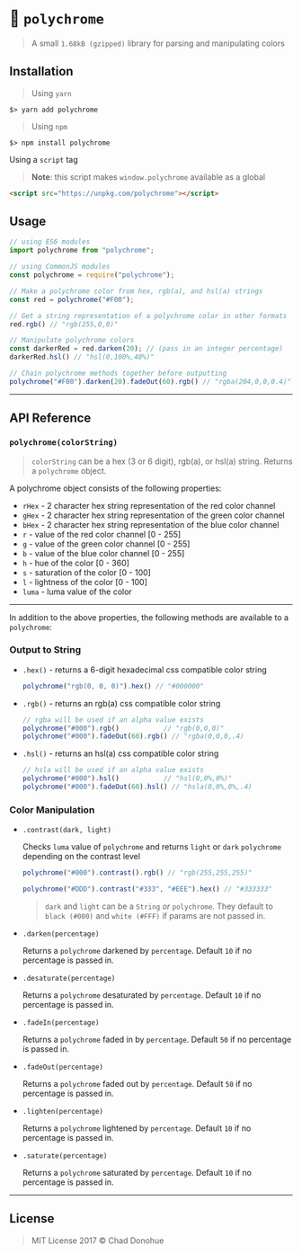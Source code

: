# 🎨 `polychrome`
>A small `1.68kB (gzipped)` library for parsing and manipulating colors

## Installation
>Using `yarn`
```shell
$> yarn add polychrome
```
>Using `npm`
```shell
$> npm install polychrome
```
Using a `script` tag
>**Note**: this script makes `window.polychrome` available as a global
```html
<script src="https://unpkg.com/polychrome"></script>
```

## Usage
```js
// using ES6 modules
import polychrome from "polychrome";

// using CommonJS modules
const polychrome = require("polychrome");
```

```js
// Make a polychrome color from hex, rgb(a), and hsl(a) strings
const red = polychrome("#F00");

// Get a string representation of a polychrome color in other formats
red.rgb() // "rgb(255,0,0)"

// Manipulate polychrome colors
const darkerRed = red.darken(20); // (pass in an integer percentage)
darkerRed.hsl() // "hsl(0,100%,40%)"

// Chain polychrome methods together before outputting
polychrome("#F00").darken(20).fadeOut(60).rgb() // "rgba(204,0,0,0.4)"
```

---

## API Reference
### `polychrome(colorString)`

>`colorString` can be a hex (3 or 6 digit), rgb(a), or hsl(a) string. Returns a `polychrome` object.

A polychrome object consists of the following properties:
- `rHex` - 2 character hex string representation of the red color channel
- `gHex` - 2 character hex string representation of the green color channel
- `bHex` - 2 character hex string representation of the blue color channel
- `r` - value of the red color channel [0 - 255]
- `g` - value of the green color channel [0 - 255]
- `b` - value of the blue color channel [0 - 255]
- `h` - hue of the color [0 - 360]
- `s` - saturation of the color [0 - 100]
- `l` - lightness of the color [0 - 100]
- `luma` - luma value of the color

---

In addition to the above properties, the following methods are available to a `polychrome`:

### Output to String
- `.hex()` - returns a 6-digit hexadecimal css compatible color string

  ```js
  polychrome("rgb(0, 0, 0)").hex() // "#000000"
  ```

- `.rgb()` - returns an rgb(a) css compatible color string

  ```js
  // rgba will be used if an alpha value exists
  polychrome("#000").rgb()           // "rgb(0,0,0)"
  polychrome("#000").fadeOut(60).rgb() // "rgba(0,0,0,.4)
  ```

- `.hsl()` - returns an hsl(a) css compatible color string

  ```js
  // hsla will be used if an alpha value exists
  polychrome("#000").hsl()           // "hsl(0,0%,0%)"
  polychrome("#000").fadeOut(60).hsl() // "hsla(0,0%,0%,.4)
  ```

### Color Manipulation
- `.contrast(dark, light)`

  Checks `luma` value of `polychrome` and returns `light` or `dark` `polychrome` depending on the contrast level

  ```js
  polychrome("#000").contrast().rgb() // "rgb(255,255,255)"

  polychrome("#DDD").contrast("#333", "#EEE").hex() // "#333333"
  ```

  > `dark` and `light` can be a `String` _or_ `polychrome`. They default to `black (#000)` and `white (#FFF)` if params are not passed in.

- `.darken(percentage)`

  Returns a `polychrome` darkened by `percentage`. Default `10` if no percentage is passed in.

- `.desaturate(percentage)`

  Returns a `polychrome` desaturated by `percentage`. Default `10` if no percentage is passed in.

- `.fadeIn(percentage)`

  Returns a `polychrome` faded in by `percentage`. Default `50` if no percentage is passed in.

- `.fadeOut(percentage)`

  Returns a `polychrome` faded out by `percentage`. Default `50` if no percentage is passed in.


- `.lighten(percentage)`

  Returns a `polychrome` lightened by `percentage`. Default `10` if no percentage is passed in.

- `.saturate(percentage)`

  Returns a `polychrome` saturated by `percentage`. Default `10` if no percentage is passed in.

---

## License

> MIT License 2017 © Chad Donohue
